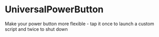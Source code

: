 # UniversalPowerButton
Make your power button more flexible - tap it once to launch a custom script and twice to shut down
